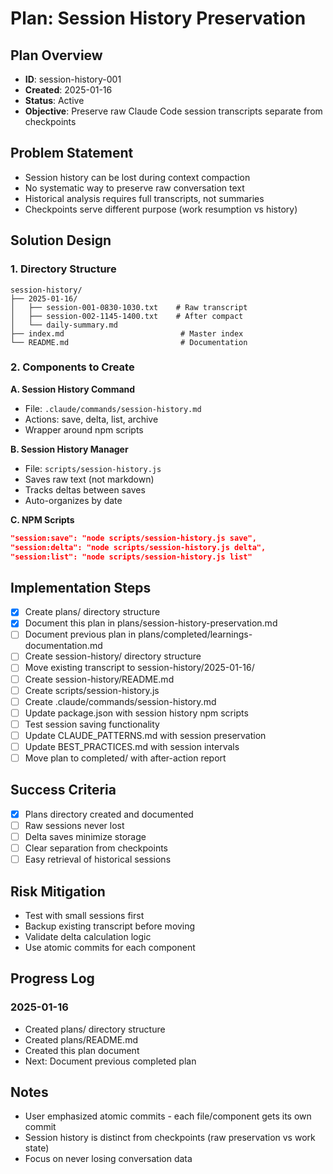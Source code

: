# Plan: Session History Preservation

## Plan Overview
- **ID**: session-history-001
- **Created**: 2025-01-16
- **Status**: Active
- **Objective**: Preserve raw Claude Code session transcripts separate from checkpoints

## Problem Statement
- Session history can be lost during context compaction
- No systematic way to preserve raw conversation text
- Historical analysis requires full transcripts, not summaries
- Checkpoints serve different purpose (work resumption vs history)

## Solution Design

### 1. Directory Structure
```
session-history/
├── 2025-01-16/
│   ├── session-001-0830-1030.txt    # Raw transcript
│   ├── session-002-1145-1400.txt    # After compact
│   └── daily-summary.md             
├── index.md                          # Master index
└── README.md                         # Documentation
```

### 2. Components to Create

**A. Session History Command**
- File: `.claude/commands/session-history.md`
- Actions: save, delta, list, archive
- Wrapper around npm scripts

**B. Session History Manager**
- File: `scripts/session-history.js`
- Saves raw text (not markdown)
- Tracks deltas between saves
- Auto-organizes by date

**C. NPM Scripts**
```json
"session:save": "node scripts/session-history.js save",
"session:delta": "node scripts/session-history.js delta",
"session:list": "node scripts/session-history.js list"
```

## Implementation Steps

- [x] Create plans/ directory structure
- [x] Document this plan in plans/session-history-preservation.md
- [ ] Document previous plan in plans/completed/learnings-documentation.md
- [ ] Create session-history/ directory structure
- [ ] Move existing transcript to session-history/2025-01-16/
- [ ] Create session-history/README.md
- [ ] Create scripts/session-history.js
- [ ] Create .claude/commands/session-history.md
- [ ] Update package.json with session history npm scripts
- [ ] Test session saving functionality
- [ ] Update CLAUDE_PATTERNS.md with session preservation
- [ ] Update BEST_PRACTICES.md with session intervals
- [ ] Move plan to completed/ with after-action report

## Success Criteria
- [x] Plans directory created and documented
- [ ] Raw sessions never lost
- [ ] Delta saves minimize storage
- [ ] Clear separation from checkpoints
- [ ] Easy retrieval of historical sessions

## Risk Mitigation
- Test with small sessions first
- Backup existing transcript before moving
- Validate delta calculation logic
- Use atomic commits for each component

## Progress Log

### 2025-01-16
- Created plans/ directory structure
- Created plans/README.md
- Created this plan document
- Next: Document previous completed plan

## Notes
- User emphasized atomic commits - each file/component gets its own commit
- Session history is distinct from checkpoints (raw preservation vs work state)
- Focus on never losing conversation data